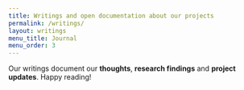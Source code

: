 ```yaml
---
title: Writings and open documentation about our projects
permalink: /writings/
layout: writings
menu_title: Journal
menu_order: 3
---
```


Our writings document our **thoughts**, **research findings** and **project updates**. Happy reading!
